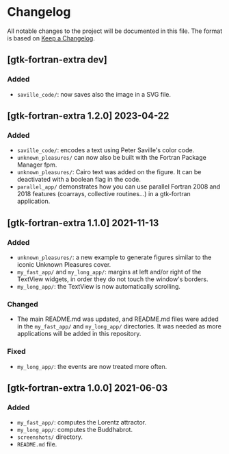 # Changelog
All notable changes to the project will be documented in this file.
The format is based on [Keep a Changelog](https://keepachangelog.com/en/1.0.0/).

## [gtk-fortran-extra dev]

### Added
- `saville_code/`: now saves also the image in a SVG file.

## [gtk-fortran-extra 1.2.0] 2023-04-22

### Added
- `saville_code/`: encodes a text using Peter Saville's color code.
- `unknown_pleasures/` can now also be built with the Fortran Package Manager fpm.
- `unknown_pleasures/`: Cairo text was added on the figure. It can be deactivated with a boolean flag in the code.
- `parallel_app/` demonstrates how you can use parallel Fortran 2008 and 2018 features (coarrays, collective routines...) in a gtk-fortran application.

## [gtk-fortran-extra 1.1.0] 2021-11-13

### Added
- `unknown_pleasures/`: a new example to generate figures similar to the iconic Unknown Pleasures cover.
- `my_fast_app/` and `my_long_app/`: margins at left and/or right of the TextView widgets, in order they do not touch the window's borders.
- `my_long_app/`: the TextView is now automatically scrolling.

### Changed
- The main README.md was updated, and README.md files were added in the `my_fast_app/` and `my_long_app/` directories. It was needed as more applications will be added in this repository.

### Fixed
- `my_long_app/`: the events are now treated more often.

## [gtk-fortran-extra 1.0.0] 2021-06-03

### Added
- `my_fast_app/`: computes the Lorentz attractor.
- `my_long_app/`: computes the Buddhabrot.
- `screenshots/` directory.
- `README.md` file.
